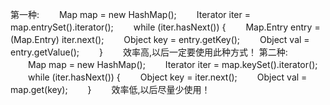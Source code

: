 第一种:
　　Map map = new HashMap();
　　Iterator iter = map.entrySet().iterator();
　　while (iter.hasNext()) {
　　Map.Entry entry = (Map.Entry) iter.next();
　　Object key = entry.getKey();
　　Object val = entry.getValue();
　　}
　　效率高,以后一定要使用此种方式！
第二种:
　　Map map = new HashMap();
　　Iterator iter = map.keySet().iterator();
　　while (iter.hasNext()) {
　　Object key = iter.next();
　　Object val = map.get(key);
　　}
　　效率低,以后尽量少使用！